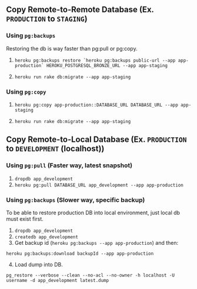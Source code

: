 ## Copy Remote-to-Remote Database (Ex. `PRODUCTION` to `STAGING`)

### Using `pg:backups`

Restoring the db is way faster than pg:pull or pg:copy.

1. ```heroku pg:backups restore `heroku pg:backups public-url --app app-production` HEROKU_POSTGRESQL_BRONZE_URL --app app-staging```

2. `heroku run rake db:migrate --app app-staging`

### Using `pg:copy`

1. `heroku pg:copy app-production::DATABASE_URL DATABASE_URL --app app-staging`

2. `heroku run rake db:migrate --app app-staging`

## Copy Remote-to-Local Database (Ex. `PRODUCTION` to `DEVELOPMENT` (localhost))

### Using `pg:pull` (Faster way, latest snapshot)

1. `dropdb app_development`
2. `heroku pg:pull DATABASE_URL app_development --app app-production`

### Using `pg:backups` (Slower way, specific backup)

To be able to restore production DB into local environment, just local db must exist first.

1. `dropdb app_development`
2. `createdb app_development`
3. Get backup id (`heroku pg:backups --app app-production`) and then:
```
heroku pg:backups:download backupId --app app-production
```
4. Load dump into DB.
```
pg_restore --verbose --clean --no-acl --no-owner -h localhost -U username -d app_development latest.dump
```
